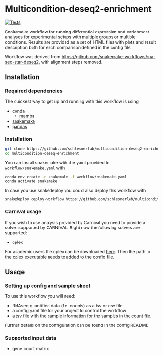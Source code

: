 # Multicondition-deseq2-enrichment

[![Tests](https://github.com/schlesnerlab/multicondition-deseq2-enrichment/actions/workflows/main.yaml/badge.svg)](https://github.com/schlesnerlab/multicondition-deseq2-enrichment/actions/workflows/main.yaml)

Snakemake workflow for running differential expression and enrichment analyses for experimental 
setups with multiple groups or multiple conditions. Results are provided as a set of HTML files
with plots and result description both for each comparison defined in the config file. 

Workflow was derived from https://github.com/snakemake-workflows/rna-seq-star-deseq2, with 
alignment steps removed. 


## Installation

### Required dependencies

The quickest way to get up and running with this workflow is using
- [conda](https://docs.conda.io/projects/conda/en/latest/user-guide/install/linux.html)
	- [mamba](https://github.com/mamba-org/mamba)
- [snakemake](https://snakemake.readthedocs.io/en/stable/)
- [pandas]()

### Installation


```bash
git clone https://github.com/schlesnerlab/multicondition-deseq2-enrichment
cd multicondition-deseq-enrichment
```

You can install snakemake with the yaml provided in `workflow/snakemake.yaml`
with 

```bash
conda env create -n snakemake -f workflow/snakemake.yaml
conda activate snakemake
```

In case you use snakedeploy you could also deploy this workflow with
```bash
snakedeploy deploy-workflow https://github.com/schlesnerlab/multicondition-deseq2-enrichment multicondition-deseq2-enrichment --branch main 
``` 

### Carnival usage 

If you wish to use analysis provided by Carnival you need to provide a solver
supported by CARNIVAL. Right now the following solvers are supported:

- cplex

For academic users the cplex can be downloaded [here](https://www.ibm.com/products/ilog-cplex-optimization-studio). Then the path to the cplex executable needs to 
added to the config file. 

## Usage

### Setting up config and sample sheet

To use this workflow you will need:
- RNAseq quantified data (f.e. counts) as a tsv or csv file
- a config yaml file for your project to control the workflow
- a tsv file with the sample information for the samples in the count file.

Further details on the configuration can be found in the config README


### Supported input data

- gene count matrix